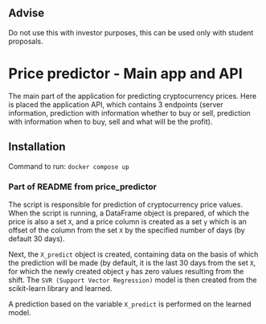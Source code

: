 ## Advise
Do not use this with investor purposes, this can be used only with student proposals.

# Price predictor - Main app and API

The main part of the application for predicting cryptocurrency prices.
Here is placed the application API, which contains 3 endpoints (server information, prediction with information whether to buy or sell, prediction with information when to buy, sell and what will be the profit).

## Installation

Command to run: `docker compose up`


### Part of README from price_predictor

The script is responsible for prediction of cryptocurrency price values. When the script is running, a DataFrame object is prepared, of which the price is also a set `X`, and a price column is created as a set `y` which is an offset of the column from the set `X` by the specified number of days (by default 30 days). 

Next, the `X_predict` object is created, containing data on the basis of which the prediction will be made (by default, it is the last 30 days from the set `X`, for which the newly created object `y` has zero values resulting from the shift.
The `SVR (Support Vector Regression)` model is then created from the scikit-learn library and learned.

A prediction based on the variable `X_predict` is performed on the learned model.
